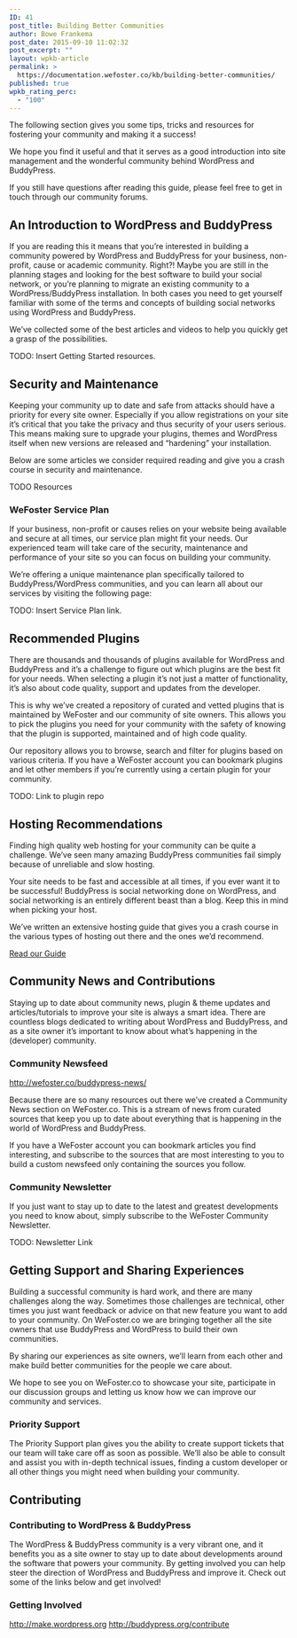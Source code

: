 ```yaml
---
ID: 41
post_title: Building Better Communities
author: Bowe Frankema
post_date: 2015-09-10 11:02:32
post_excerpt: ""
layout: wpkb-article
permalink: >
  https://documentation.wefoster.co/kb/building-better-communities/
published: true
wpkb_rating_perc:
  - "100"
---
```

The following section gives you some tips, tricks and resources for fostering your community and making it a success!

We hope you find it useful and that it serves as a good introduction into site management and the wonderful community behind WordPress and BuddyPress.

If you still have questions after reading this guide, please feel free to get in touch through our community forums.

## An Introduction to WordPress and BuddyPress

If you are reading this it means that you’re interested in building a community powered by WordPress and BuddyPress for your business, non-profit, cause or academic community. Right?! Maybe you are still in the planning stages and looking for the best software to build your social network, or you’re planning to migrate an existing community to a WordPress/BuddyPress installation. In both cases you need to get yourself familiar with some of the terms and concepts of building social networks using WordPress and BuddyPress.

We’ve collected some of the best articles and videos to help you quickly get a grasp of the possibilities.

TODO: Insert Getting Started resources.

## Security and Maintenance

Keeping your community up to date and safe from attacks should have a priority for every site owner. Especially if you allow registrations on your site it’s critical that you take the privacy and thus security of your users serious. This means making sure to upgrade your plugins, themes and WordPress itself when new versions are released and “hardening” your installation.

Below are some articles we consider required reading and give you a crash course in security and maintenance.

TODO Resources

### WeFoster Service Plan

If your business, non-profit or causes relies on your website being available and secure at all times, our service plan might fit your needs. Our experienced team will take care of the security, maintenance and performance of your site so you can focus on building your community.

We’re offering a unique maintenance plan specifically tailored to BuddyPress/WordPress communities, and you can learn all about our services by visiting the following page:

TODO: Insert Service Plan link.

## Recommended Plugins

There are thousands and thousands of plugins available for WordPress and BuddyPress and it’s a challenge to figure out which plugins are the best fit for your needs. When selecting a plugin it’s not just a matter of functionality, it’s also about code quality, support and updates from the developer.

This is why we’ve created a repository of curated and vetted plugins that is maintained by WeFoster and our community of site owners. This allows you to pick the plugins you need for your community with the safety of knowing that the plugin is supported, maintained and of high code quality.

Our repository allows you to browse, search and filter for plugins based on various criteria. If you have a WeFoster account you can bookmark plugins and let other members if you’re currently using a certain plugin for your community.

TODO: Link to plugin repo

## Hosting Recommendations

Finding high quality web hosting for your community can be quite a challenge. We’ve seen many amazing BuddyPress communities fail simply because of unreliable and slow hosting.

Your site needs to be fast and accessible at all times, if you ever want it to be successful! BuddyPress is social networking done on WordPress, and social networking is an entirely different beast than a blog. Keep this in mind when picking your host.

We’ve written an extensive hosting guide that gives you a crash course in the various types of hosting out there and the ones we’d recommend.

[Read our Guide][1]

## Community News and Contributions

Staying up to date about community news, plugin & theme updates and articles/tutorials to improve your site is always a smart idea. There are countless blogs dedicated to writing about WordPress and BuddyPress, and as a site owner it’s important to know about what’s happening in the (developer) community.

### Community Newsfeed

http://wefoster.co/buddypress-news/

Because there are so many resources out there we’ve created a Community News section on WeFoster.co. This is a stream of news from curated sources that keep you up to date about everything that is happening in the world of WordPress and BuddyPress.

If you have a WeFoster account you can bookmark articles you find interesting, and subscribe to the sources that are most interesting to you to build a custom newsfeed only containing the sources you follow.

### Community Newsletter

If you just want to stay up to date to the latest and greatest developments you need to know about, simply subscribe to the WeFoster Community Newsletter.

TODO: Newsletter Link

## Getting Support and Sharing Experiences

Building a successful community is hard work, and there are many challenges along the way. Sometimes those challenges are technical, other times you just want feedback or advice on that new feature you want to add to your community. On WeFoster.co we are bringing together all the site owners that use BuddyPress and WordPress to build their own communities.

By sharing our experiences as site owners, we’ll learn from each other and make build better communities for the people we care about.

We hope to see you on WeFoster.co to showcase your site, participate in our discussion groups and letting us know how we can improve our community and services.

### Priority Support

The Priority Support plan gives you the ability to create support tickets that our team will take care off as soon as possible. We’ll also be able to consult and assist you with in-depth technical issues, finding a custom developer or all other things you might need when building your community.

## Contributing

### Contributing to WordPress & BuddyPress

The WordPress & BuddyPress community is a very vibrant one, and it benefits you as a site owner to stay up to date about developments around the software that powers your community. By getting involved you can help steer the direction of WordPress and BuddyPress and improve it. Check out some of the links below and get involved!

### Getting Involved

http://make.wordpress.org http://buddypress.org/contribute

 [1]: https://wefoster.co/buddypress-hosting/
